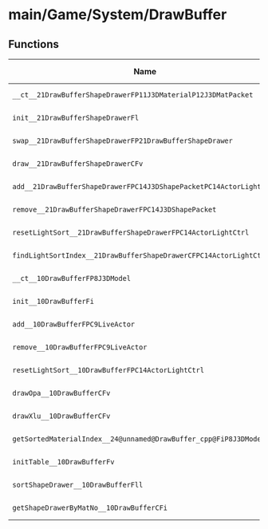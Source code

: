 # main/Game/System/DrawBuffer

## Functions

| Name | Address | Match % |
|------|---------|---------|
| `__ct__21DrawBufferShapeDrawerFP11J3DMaterialP12J3DMatPacket` | `0x80396C94` | :x: (0.0%) |
| `init__21DrawBufferShapeDrawerFl` | `0x80396CB8` | :x: (0.0%) |
| `swap__21DrawBufferShapeDrawerFP21DrawBufferShapeDrawer` | `0x80396D58` | :x: (0.0%) |
| `draw__21DrawBufferShapeDrawerCFv` | `0x80396D8C` | :x: (0.0%) |
| `add__21DrawBufferShapeDrawerFPC14J3DShapePacketPC14ActorLightCtrl` | `0x80396E5C` | :x: (0.0%) |
| `remove__21DrawBufferShapeDrawerFPC14J3DShapePacket` | `0x80396F28` | :x: (0.0%) |
| `resetLightSort__21DrawBufferShapeDrawerFPC14ActorLightCtrl` | `0x80396FD8` | :x: (0.0%) |
| `findLightSortIndex__21DrawBufferShapeDrawerCFPC14ActorLightCtrlPb` | `0x80397060` | :x: (0.0%) |
| `__ct__10DrawBufferFP8J3DModel` | `0x80397138` | :x: (0.0%) |
| `init__10DrawBufferFi` | `0x80397168` | :x: (0.0%) |
| `add__10DrawBufferFPC9LiveActor` | `0x80397170` | :x: (0.0%) |
| `remove__10DrawBufferFPC9LiveActor` | `0x80397218` | :x: (0.0%) |
| `resetLightSort__10DrawBufferFPC14ActorLightCtrl` | `0x803972AC` | :x: (0.0%) |
| `drawOpa__10DrawBufferCFv` | `0x80397314` | :x: (0.0%) |
| `drawXlu__10DrawBufferCFv` | `0x80397380` | :x: (0.0%) |
| `getSortedMaterialIndex__24@unnamed@DrawBuffer_cpp@FiP8J3DModel` | `0x803973F0` | :x: (0.0%) |
| `initTable__10DrawBufferFv` | `0x80397470` | :x: (0.0%) |
| `sortShapeDrawer__10DrawBufferFll` | `0x80397758` | :x: (0.0%) |
| `getShapeDrawerByMatNo__10DrawBufferCFi` | `0x8039782C` | :x: (0.0%) |